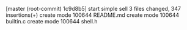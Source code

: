 [master (root-commit) 1c9d8b5] start simple sell
 3 files changed, 347 insertions(+)
 create mode 100644 README.md
 create mode 100644 builtin.c
 create mode 100644 shell.h

